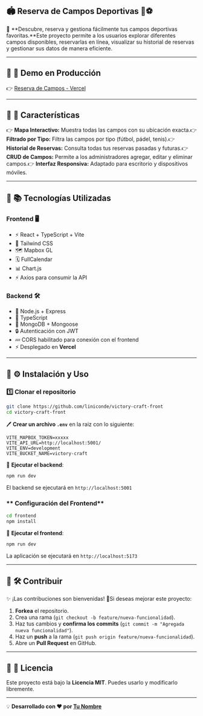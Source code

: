 ## 🏟️ **Reserva de Campos Deportivas** 🏃⚽

📍 **Descubre, reserva y gestiona fácilmente tus campos deportivas favoritas.**Este proyecto permite a los usuarios explorar diferentes campos disponibles, reservarlas en línea, visualizar su historial de reservas y gestionar sus datos de manera eficiente.

---

## 📌 **🔗 Demo en Producción**

👉 [Reserva de Campos - Vercel](https://victory-craft-front.vercel.app/)

---

## 📌 **🚀 Características**

👉 **Mapa Interactivo:** Muestra todas las campos con su ubicación exacta.👉 **Filtrado por Tipo:** Filtra las campos por tipo (fútbol, pádel, tenis).👉 **Historial de Reservas:** Consulta todas tus reservas pasadas y futuras.👉 **CRUD de Campos:** Permite a los administradores agregar, editar y eliminar campos.👉 **Interfaz Responsiva:** Adaptado para escritorio y dispositivos móviles.

---

## 📌 **📚 Tecnologías Utilizadas**

### **Frontend 🖥️**

- ⚡ React + TypeScript + Vite
- 🎨 Tailwind CSS
- 🗺️ Mapbox GL
- 🗓 FullCalendar
- 📊 Chart.js
- ⚡ Axios para consumir la API

### **Backend 🛠️**

- 💪 Node.js + Express
- 📜 TypeScript
- 💾 MongoDB + Mongoose
- 🔒 Autenticación con JWT
- 💤 CORS habilitado para conexión con el frontend
- ⚡ Desplegado en **Vercel**

---

## 📌 **⚙️ Instalación y Uso**

### **1️⃣ Clonar el repositorio**

```bash
git clone https://github.com/liniconde/victory-craft-front
cd victory-craft-front
```

🖊️ **Crear un archivo `.env`** en la raiz con lo siguiente:

```env
VITE_MAPBOX_TOKEN=xxxxx
VITE_API_URL=http://localhost:5001/
VITE_ENV=development
VITE_BUCKET_NAME=victory-craft
```

📌 **Ejecutar el backend**:

```bash
npm run dev
```

El backend se ejecutará en `http://localhost:5001`

### ** Configuración del Frontend**

```bash
cd frontend
npm install
```

📌 **Ejecutar el frontend**:

```bash
npm run dev
```

La aplicación se ejecutará en `http://localhost:5173`

---

## 📌 **🛠️ Contribuir**

✨ ¡Las contribuciones son bienvenidas! 🚀Si deseas mejorar este proyecto:

1. **Forkea** el repositorio.
2. Crea una rama (`git checkout -b feature/nueva-funcionalidad`).
3. Haz tus cambios y **confirma los commits** (`git commit -m "Agregada nueva funcionalidad"`).
4. Haz un **push** a la rama (`git push origin feature/nueva-funcionalidad`).
5. Abre un **Pull Request** en GitHub.

---

## 📌 **📄 Licencia**

Este proyecto está bajo la **Licencia MIT**. Puedes usarlo y modificarlo libremente.

---

💡 **Desarrollado con ❤️ por [Tu Nombre](https://github.com/liniconde)**
